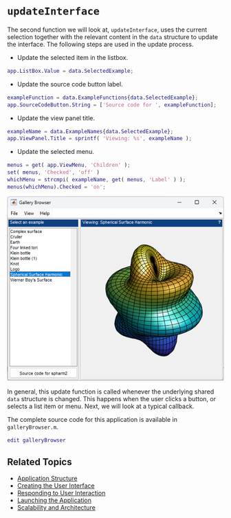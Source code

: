 # `updateInterface`

The second function we will look at, `updateInterface`, uses the current selection together with the relevant content in the `data` structure to update the interface. The following steps are used in the update process.

* Update the selected item in the listbox.

```matlab
app.ListBox.Value = data.SelectedExample; 
```

* Update the source code button label.

```matlab
exampleFunction = data.ExampleFunctions{data.SelectedExample};
app.SourceCodeButton.String = ['Source code for ', exampleFunction]; 
```

* Update the view panel title.

```matlab
exampleName = data.ExampleNames{data.SelectedExample};
app.ViewPanel.Title = sprintf( 'Viewing: %s', exampleName ); 
```

* Update the selected menu.

```matlab
menus = get( app.ViewMenu, 'Children' );
set( menus, 'Checked', 'off' )
whichMenu = strcmpi( exampleName, get( menus, 'Label' ) );
menus(whichMenu).Checked = 'on'; 
```

![The interface after being updated](Images/UpdateInterface01.png "The interface after being updated")

In general, this update function is called whenever the underlying shared `data` structure is changed. This happens when the user clicks a button, or selects a list item or menu. Next, we will look at a typical callback.

The complete source code for this application is available in `galleryBrowser.m`.

```matlab
edit galleryBrowser 
```

## Related Topics
* [Application Structure](ApplicationStructure.md)
* [Creating the User Interface](CreateInterface.md) 
* [Responding to User Interaction](OnListSelection.md)
* [Launching the Application](RunningIt.md)
* [Scalability and Architecture](Scalability.md)